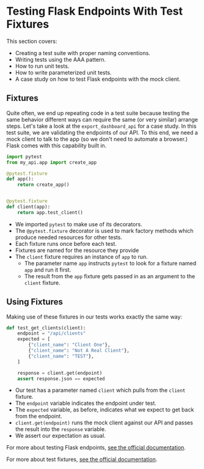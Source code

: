 # Testing Flask Endpoints With Test Fixtures 

This section covers:

* Creating a test suite with proper naming conventions.
* Writing tests using the AAA pattern.
* How to run unit tests.
* How to write parameterized unit tests.
* A case study on how to test Flask endpoints with the mock client.

## Fixtures

Quite often, we end up repeating code in a test suite because testing the same behavior different ways can require the same (or very similar) arrange steps.  Let's take a look at the `export_dashboard_api` for a case study.  In this test suite, we are validating the endpoints of our API.  To this end, we need a mock client to talk to the app (so we don't need to automate a browser.)  Flask comes with this capability built in.

```python
import pytest
from my_api.app import create_app

@pytest.fixture
def app():
    return create_app()


@pytest.fixture
def client(app):
    return app.test_client()
```

* We imported `pytest` to make use of its decorators.
* The `@pytest.fixture` decorator is used to mark factory methods which produce needed resources for other tests.  
* Each fixture runs once before each test.
* Fixtures are named for the resource they provide
* The `client` fixture requires an instance of `app` to run.
  * The parameter name `app` instructs `pytest` to look for a fixture named `app` and run it first.
  * The result from the `app` fixture gets passed in as an argument to the `client` fixture.

## Using Fixtures

Making use of these fixtures in our tests works exactly the same way:

```python
def test_get_clients(client):
    endpoint = "/api/clients"
    expected = [
        {"client_name": "Client One"},
        {"client_name": "Not A Real Client"},
        {"client_name": "TEST"},
    ]

    response = client.get(endpoint)
    assert response.json == expected
```

* Our test has a parameter named `client` which pulls from the `client` fixture.
* The `endpoint` variable indicates the endpoint under test.
* The `expected` variable, as before, indicates what we expect to get back from the endpoint.
* `client.get(endpoint)` runs the mock client against our API and passes the result into the `response` variable.
* We assert our expectation as usual.

For more about testing Flask endpoints, [see the official documentation](https://flask.palletsprojects.com/en/2.3.x/testing/).

For more about test fixtures, [see the official documentation](https://docs.pytest.org/en/6.2.x/fixture.html).
